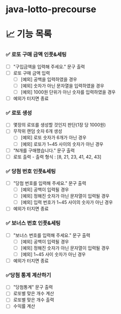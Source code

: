 # java-lotto-precourse

# 📈 기능 목록
### ✅ 로또 구매 금액 인풋&세팅
+ [ ] "구입금액을 입력해 주세요." 문구 출력
+ [ ] 로또 구매 금액 입력
  + [ ] [예외] 공백을 입력하였을 경우
  + [ ] [예외] 숫자가 아닌 문자열을 입력하였을 경우
  + [ ] [예외] 1000원 단위가 아닌 숫자를 입력하였을 경우
+ [ ] 예외가 터지면 종료

### ✅ 로또 생성
+ [ ] 몇장의 로또를 생성할 것인지 판단(1장 당 1000원)
+ [ ] 무작위 랜덤 숫자 6개 생성
  + [ ] [예외] 로또 숫자가 6개가 아닌 경우
  + [ ] [예외] 로또가 1~45 사이의 숫자가 아닌 경우
+ [ ] "N개를 구매했습니다." 문구 출력
+ [ ] 로또 출력 - 출력 형식 : [8, 21, 23, 41, 42, 43]

### ✅ 당첨 번호 인풋&세팅
+ [ ] "당첨 번호를 입력해 주세요." 문구 출력
  + [ ] [예외] 공백이 입력될 경우
  + [ ] [예외] 정해진 숫자가 아닌 문자열이 입력될 경우
  + [ ] [예외] 입력 번호가 1~45 사이의 숫자가 아닌 경우
+ [ ] 예외가 터지면 종료

### ✅ 보너스 번호 인풋&세팅
+ [ ] "보너스 번호를 입력해 주세요." 문구 출력
  + [ ] [예외] 공백이 입력될 경우
  + [ ] [예외] 정해진 숫자가 아닌 문자열이 입력될 경우
  + [ ] [예외] 1~45 사이 숫자가 아닌 경우
+ [ ] 예외가 터지면 종료

### ✅당첨 통계 계산하기
+ [ ] "당첨통계" 문구 출력
+ [ ] 로또별 맞은 개수 계산
+ [ ] 로또별 맞은 개수 출력
+ [ ] 수익률 계산